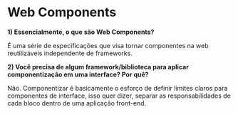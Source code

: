 # Web Components

**1) Essencialmente, o que são Web Components?**

É uma série de especificações que visa tornar componentes na web reutilizáveis independente de frameworks.

**2) Você precisa de algum framework/biblioteca para aplicar componentização em uma interface? Por quê?**

Não. Componentizar é basicamente o esforço de definir limites claros para componentes de interface, isso quer dizer, separar as responsabilidades de cada bloco dentro de uma aplicação front-end.
 
